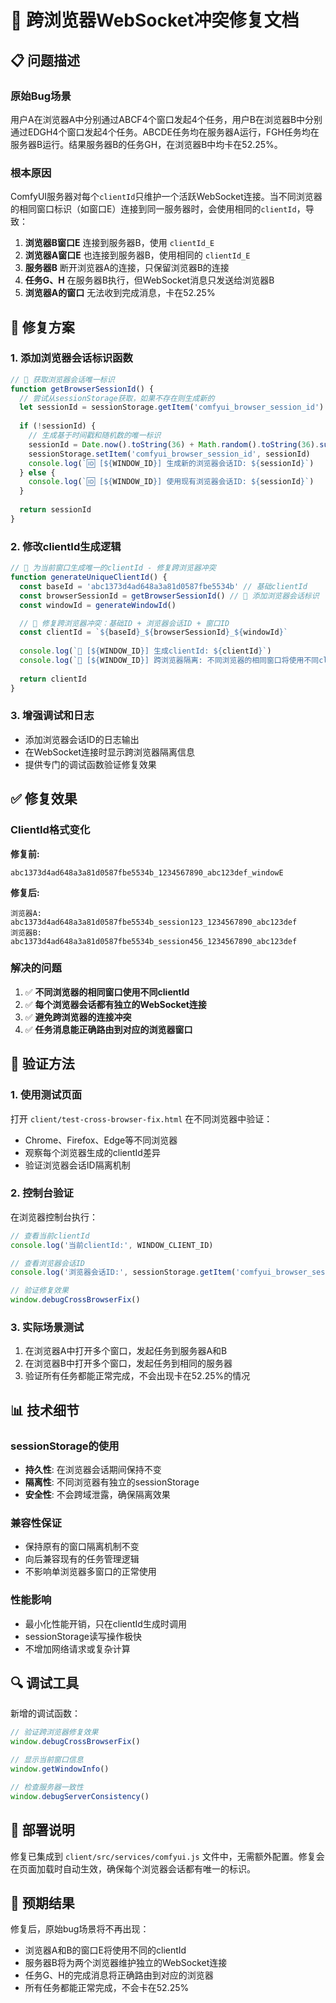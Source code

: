 # 🔧 跨浏览器WebSocket冲突修复文档

## 📋 问题描述

### 原始Bug场景
用户A在浏览器A中分别通过ABCF4个窗口发起4个任务，用户B在浏览器B中分别通过EDGH4个窗口发起4个任务。ABCDE任务均在服务器A运行，FGH任务均在服务器B运行。结果服务器B的任务GH，在浏览器B中均卡在52.25%。

### 根本原因
ComfyUI服务器对每个`clientId`只维护一个活跃WebSocket连接。当不同浏览器的相同窗口标识（如窗口E）连接到同一服务器时，会使用相同的`clientId`，导致：
1. **浏览器B窗口E** 连接到服务器B，使用 `clientId_E`
2. **浏览器A窗口E** 也连接到服务器B，使用相同的 `clientId_E`
3. **服务器B** 断开浏览器A的连接，只保留浏览器B的连接
4. **任务G、H** 在服务器B执行，但WebSocket消息只发送给浏览器B
5. **浏览器A的窗口** 无法收到完成消息，卡在52.25%

## 🔧 修复方案

### 1. 添加浏览器会话标识函数
```javascript
// 🔧 获取浏览器会话唯一标识
function getBrowserSessionId() {
  // 尝试从sessionStorage获取，如果不存在则生成新的
  let sessionId = sessionStorage.getItem('comfyui_browser_session_id')
  
  if (!sessionId) {
    // 生成基于时间戳和随机数的唯一标识
    sessionId = Date.now().toString(36) + Math.random().toString(36).substr(2, 9)
    sessionStorage.setItem('comfyui_browser_session_id', sessionId)
    console.log(`🆔 [${WINDOW_ID}] 生成新的浏览器会话ID: ${sessionId}`)
  } else {
    console.log(`🆔 [${WINDOW_ID}] 使用现有浏览器会话ID: ${sessionId}`)
  }
  
  return sessionId
}
```

### 2. 修改clientId生成逻辑
```javascript
// 🔧 为当前窗口生成唯一的clientId - 修复跨浏览器冲突
function generateUniqueClientId() {
  const baseId = 'abc1373d4ad648a3a81d0587fbe5534b' // 基础clientId
  const browserSessionId = getBrowserSessionId() // 🔧 添加浏览器会话标识
  const windowId = generateWindowId()

  // 🔧 修复跨浏览器冲突：基础ID + 浏览器会话ID + 窗口ID
  const clientId = `${baseId}_${browserSessionId}_${windowId}`
  
  console.log(`🔑 [${WINDOW_ID}] 生成clientId: ${clientId}`)
  console.log(`🔧 [${WINDOW_ID}] 跨浏览器隔离: 不同浏览器的相同窗口将使用不同clientId`)
  
  return clientId
}
```

### 3. 增强调试和日志
- 添加浏览器会话ID的日志输出
- 在WebSocket连接时显示跨浏览器隔离信息
- 提供专门的调试函数验证修复效果

## ✅ 修复效果

### ClientId格式变化
**修复前:**
```
abc1373d4ad648a3a81d0587fbe5534b_1234567890_abc123def_windowE
```

**修复后:**
```
浏览器A: abc1373d4ad648a3a81d0587fbe5534b_session123_1234567890_abc123def
浏览器B: abc1373d4ad648a3a81d0587fbe5534b_session456_1234567890_abc123def
```

### 解决的问题
1. ✅ **不同浏览器的相同窗口使用不同clientId**
2. ✅ **每个浏览器会话都有独立的WebSocket连接**
3. ✅ **避免跨浏览器的连接冲突**
4. ✅ **任务消息能正确路由到对应的浏览器窗口**

## 🧪 验证方法

### 1. 使用测试页面
打开 `client/test-cross-browser-fix.html` 在不同浏览器中验证：
- Chrome、Firefox、Edge等不同浏览器
- 观察每个浏览器生成的clientId差异
- 验证浏览器会话ID隔离机制

### 2. 控制台验证
在浏览器控制台执行：
```javascript
// 查看当前clientId
console.log('当前clientId:', WINDOW_CLIENT_ID)

// 查看浏览器会话ID
console.log('浏览器会话ID:', sessionStorage.getItem('comfyui_browser_session_id'))

// 验证修复效果
window.debugCrossBrowserFix()
```

### 3. 实际场景测试
1. 在浏览器A中打开多个窗口，发起任务到服务器A和B
2. 在浏览器B中打开多个窗口，发起任务到相同的服务器
3. 验证所有任务都能正常完成，不会出现卡在52.25%的情况

## 📊 技术细节

### sessionStorage的使用
- **持久性**: 在浏览器会话期间保持不变
- **隔离性**: 不同浏览器有独立的sessionStorage
- **安全性**: 不会跨域泄露，确保隔离效果

### 兼容性保证
- 保持原有的窗口隔离机制不变
- 向后兼容现有的任务管理逻辑
- 不影响单浏览器多窗口的正常使用

### 性能影响
- 最小化性能开销，只在clientId生成时调用
- sessionStorage读写操作极快
- 不增加网络请求或复杂计算

## 🔍 调试工具

新增的调试函数：
```javascript
// 验证跨浏览器修复效果
window.debugCrossBrowserFix()

// 显示当前窗口信息
window.getWindowInfo()

// 检查服务器一致性
window.debugServerConsistency()
```

## 📝 部署说明

修复已集成到 `client/src/services/comfyui.js` 文件中，无需额外配置。修复会在页面加载时自动生效，确保每个浏览器会话都有唯一的标识。

## 🎯 预期结果

修复后，原始bug场景将不再出现：
- 浏览器A和B的窗口E将使用不同的clientId
- 服务器B将为两个浏览器维护独立的WebSocket连接
- 任务G、H的完成消息将正确路由到对应的浏览器
- 所有任务都能正常完成，不会卡在52.25%
